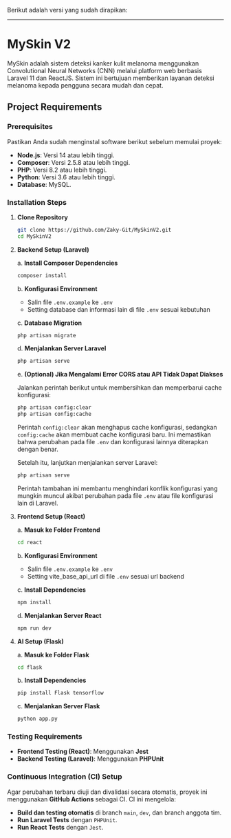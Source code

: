 Berikut adalah versi yang sudah dirapikan:

---

# MySkin V2

MySkin adalah sistem deteksi kanker kulit melanoma menggunakan Convolutional Neural Networks (CNN) melalui platform web berbasis Laravel 11 dan ReactJS. Sistem ini bertujuan memberikan layanan deteksi melanoma kepada pengguna secara mudah dan cepat.

## Project Requirements

### Prerequisites

Pastikan Anda sudah menginstal software berikut sebelum memulai proyek:
- **Node.js**: Versi 14 atau lebih tinggi.
- **Composer**: Versi 2.5.8 atau lebih tinggi.
- **PHP**: Versi 8.2 atau lebih tinggi.
- **Python**: Versi 3.6 atau lebih tinggi.
- **Database**: MySQL.

### Installation Steps

1. **Clone Repository**
   ```bash
   git clone https://github.com/Zaky-Git/MySkinV2.git
   cd MySkinV2
   ```

2. **Backend Setup (Laravel)**

   a. **Install Composer Dependencies**
   ```bash
   composer install
   ```

   b. **Konfigurasi Environment**
   - Salin file `.env.example` ke `.env`
   - Setting database dan informasi lain di file `.env` sesuai kebutuhan

   c. **Database Migration**
   ```bash
   php artisan migrate
   ```

   d. **Menjalankan Server Laravel**
   ```bash
   php artisan serve
   ```

   e. **(Optional) Jika Mengalami Error CORS atau API Tidak Dapat Diakses**
   
      Jalankan perintah berikut untuk membersihkan dan memperbarui cache konfigurasi:

      ```bash
      php artisan config:clear
      php artisan config:cache
      ```

      Perintah `config:clear` akan menghapus cache konfigurasi, sedangkan `config:cache` akan membuat cache konfigurasi baru. Ini memastikan bahwa perubahan pada file `.env` dan konfigurasi lainnya diterapkan dengan benar.

      Setelah itu, lanjutkan menjalankan server Laravel:

      ```bash
      php artisan serve
      ```

      Perintah tambahan ini membantu menghindari konflik konfigurasi yang mungkin muncul akibat perubahan pada file `.env` atau file konfigurasi lain di Laravel.

3. **Frontend Setup (React)**
   
   a. **Masuk ke Folder Frontend**
   ```bash
   cd react
   ```

   b. **Konfigurasi Environment**
   - Salin file `.env.example` ke `.env`
   - Setting vite_base_api_url di file `.env` sesuai url backend

   c. **Install Dependencies**
   ```bash
   npm install
   ```

   d. **Menjalankan Server React**
   ```bash
   npm run dev
   ```

4. **AI Setup (Flask)**
   
   a. **Masuk ke Folder Flask**
   ```bash
   cd flask
   ```

   b. **Install Dependencies**
   ```bash
   pip install Flask tensorflow
   ```

   c. **Menjalankan Server Flask**
   ```bash
   python app.py
   ```

### Testing Requirements

- **Frontend Testing (React)**: Menggunakan **Jest**
- **Backend Testing (Laravel)**: Menggunakan **PHPUnit**

### Continuous Integration (CI) Setup

Agar perubahan terbaru diuji dan divalidasi secara otomatis, proyek ini menggunakan **GitHub Actions** sebagai CI. CI ini mengelola:
- **Build dan testing otomatis** di branch `main`, `dev`, dan branch anggota tim.
- **Run Laravel Tests** dengan `PHPUnit`.
- **Run React Tests** dengan `Jest`.
